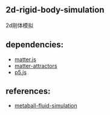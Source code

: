 ## 2d-rigid-body-simulation
2d刚体模拟

## dependencies:

- [matter.js](https://www.npmjs.com/package/matter-js)
- [matter-attractors](https://www.npmjs.com/package/matter-attractors)
- [p5.js](https://www.npmjs.com/package/p5)

## references:

- [metaball-fluid-simulation](https://github.com/mx0c/metaball-fluid-simulation)

